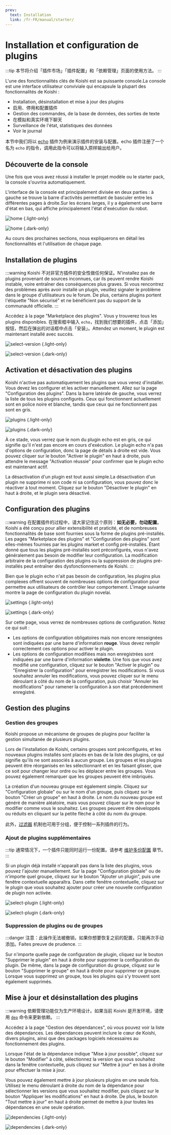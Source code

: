 ```yaml
---
prev:
  text: Installation
  link: /fr-FR/manual/starter/
---
```


# Installation et configuration de plugins

:::tip
本节将介绍「插件市场」「插件配置」和「依赖管理」页面的使用方法。
:::

L'une des fonctionnalités clés de Koishi est sa puissante console.La console est une interface utilisateur conviviale qui encapsule la plupart des fonctionnalités de Koishi :

- Installation, désinstallation et mise à jour des plugins
- 启用、停用和配置插件
- Gestion des commandes, de la base de données, des sorties de texte
- 在模拟和真实环境下聊天
- Surveillance de l'état, statistiques des données
- Voir le journal

本节中我们将以 [echo](../../plugins/common/echo.md) 插件为例来演示插件的安装与配置。echo 插件注册了一个名为 `echo` 的指令，调用此指令可以将输入原样输出给用户。

## Découverte de la console

Une fois que vous avez réussi à installer le projet modèle ou le starter pack, la console s'ouvrira automatiquement.

L'interface de la console est principalement divisée en deux parties : à gauche se trouve la barre d'activités permettant de basculer entre les différentes pages à droite.Sur les écrans larges, il y a également une barre d'état en bas, qui affiche principalement l'état d'exécution du robot.

![home](/manual/console/home.light.webp) {.light-only}

![home](/manual/console/home.dark.webp) {.dark-only}

Au cours des prochaines sections, nous expliquerons en détail les fonctionnalités et l'utilisation de chaque page.

## Installation de plugins

:::warning
Koishi 不对非官方插件的安全性做任何保证。N'installez pas de plugins provenant de sources inconnues, car ils peuvent rendre Koishi instable, voire entraîner des conséquences plus graves. Si vous rencontrez des problèmes après avoir installé un plugin, veuillez signaler le problème dans le groupe d'utilisateurs ou le forum. De plus, certains plugins portent l'étiquette "Non sécurisé" et ne bénéficient pas du support de la communauté officielle.
:::

Accédez à la page "Marketplace des plugins". Vous y trouverez tous les plugins disponibles. 在搜索框中输入 `echo`，找到我们想要的插件，点击「添加」按钮，然后在弹出的对话框中点击「安装」。Attendez un moment, le plugin est maintenant installé avec succès.

![select-version](/manual/console/select-version.light.webp) {.light-only}

![select-version](/manual/console/select-version.dark.webp) {.dark-only}

## Activation et désactivation des plugins

Koishi n'active pas automatiquement les plugins que vous venez d'installer. Vous devez les configurer et les activer manuellement. Allez sur la page "Configuration des plugins". Dans la barre latérale de gauche, vous verrez la liste de tous les plugins configurés. Ceux qui fonctionnent actuellement sont en police <span class="light-only">noire</span> et <span class="dark-only">blanche</span>, tandis que ceux qui ne fonctionnent pas sont en gris.

![plugins](/manual/console/plugins.light.webp) {.light-only}

![plugins](/manual/console/plugins.dark.webp) {.dark-only}

À ce stade, vous verrez que le nom du plugin echo est en gris, ce qui signifie qu'il n'est pas encore en cours d'exécution. Le plugin echo n'a pas d'options de configuration, donc la page de détails à droite est vide. Vous pouvez cliquer sur le bouton "Activer le plugin" en haut à droite, puis attendre le message "Activation réussie" pour confirmer que le plugin echo est maintenant actif.

La désactivation d'un plugin est tout aussi simple.La désactivation d'un plugin ne supprime ni son code ni sa configuration, vous pouvez donc le réactiver à tout moment. Cliquez sur le bouton "Désactiver le plugin" en haut à droite, et le plugin sera désactivé.

## Configuration des plugins

:::warning
在配置插件的过程中，请大家记住这个原则：**如无必要，勿动配置**。Koishi a été conçu pour allier extensibilité et praticité, et de nombreuses fonctionnalités de base sont fournies sous la forme de plugins pré-installés. Les pages "Marketplace des plugins" et "Configuration des plugins" sont elles-mêmes fournies par les plugins market et config pré-installés. Étant donné que tous les plugins pré-installés sont préconfigurés, vous n'avez généralement pas besoin de modifier leur configuration. La modification arbitraire de la configuration des plugins ou la suppression de plugins pré-installés peut entraîner des dysfonctionnements de Koishi.
:::

Bien que le plugin echo n'ait pas besoin de configuration, les plugins plus complexes offrent souvent de nombreuses options de configuration pour permettre aux utilisateurs de contrôler leur comportement. L'image suivante montre la page de configuration du plugin novelai.

![settings](/manual/console/settings.light.webp) {.light-only}

![settings](/manual/console/settings.dark.webp) {.dark-only}

Sur cette page, vous verrez de nombreuses options de configuration. Notez ce qui suit :

- Les options de configuration obligatoires mais non encore renseignées sont indiquées par une barre d'information <span style="font-weight: bold; color: var(--vp-c-red-1)">rouge</span>. Vous devez remplir correctement ces options pour activer le plugin.
- Les options de configuration modifiées mais non enregistrées sont indiquées par une barre d'information <span style="font-weight: bold; color: var(--vp-c-indigo-1)">violette</span>. Une fois que vous avez modifié une configuration, cliquez sur le bouton "Activer le plugin" ou "Enregistrer la configuration" pour enregistrer les modifications. Si vous souhaitez annuler les modifications, vous pouvez cliquer sur le menu déroulant à côté du nom de la configuration, puis choisir "Annuler les modifications" pour ramener la configuration à son état précédemment enregistré.

## Gestion des plugins

### Gestion des groupes

Koishi propose un mécanisme de groupes de plugins pour faciliter la gestion simultanée de plusieurs plugins.

Lors de l'installation de Koishi, certains groupes sont préconfigurés, et les nouveaux plugins installés sont placés en bas de la liste des plugins, ce qui signifie qu'ils ne sont associés à aucun groupe. Les groupes et les plugins peuvent être réorganisés en les sélectionnant et en les faisant glisser, que ce soit pour changer leur ordre ou les déplacer entre les groupes. Vous pouvez également remarquer que les groupes peuvent être imbriqués.

La création d'un nouveau groupe est également simple. Cliquez sur "Configuration globale" ou sur le nom d'un groupe, puis cliquez sur le bouton "Créer un groupe" en haut à droite. Le nom du nouveau groupe est généré de manière aléatoire, mais vous pouvez cliquer sur le nom pour le modifier comme vous le souhaitez. Les groupes peuvent être développés ou réduits en cliquant sur la petite flèche à côté du nom du groupe.

此外，[过滤器](../usage/customize.md#filters) 机制也可用于分组，便于控制一系列插件的行为。

### Ajout de plugins supplémentaires

:::tip
通常情况下，一个插件只能同时运行一份配置。请参考 [维护多份配置](../recipe/multiple.md) 章节。
:::

Si un plugin déjà installé n'apparaît pas dans la liste des plugins, vous pouvez l'ajouter manuellement. Sur la page "Configuration globale" ou de n'importe quel groupe, cliquez sur le bouton "Ajouter un plugin", puis une fenêtre contextuelle apparaîtra. Dans cette fenêtre contextuelle, cliquez sur le plugin que vous souhaitez ajouter pour créer une nouvelle configuration de plugin non activée.

![select-plugin](/manual/console/select-plugin.light.webp) {.light-only}

![select-plugin](/manual/console/select-plugin.dark.webp) {.dark-only}

### Suppression de plugins ou de groupes

:::danger
注意：此操作无法被撤销，如果你想要恢复之前的配置，只能再次手动添加。Faites preuve de prudence.
:::

Sur n'importe quelle page de configuration de plugin, cliquez sur le bouton "Supprimer le plugin" en haut à droite pour supprimer la configuration du plugin. De même, dans la page de configuration du groupe, cliquez sur le bouton "Supprimer le groupe" en haut à droite pour supprimer ce groupe. Lorsque vous supprimez un groupe, tous les plugins qui s'y trouvent sont également supprimés.

## Mise à jour et désinstallation des plugins

:::warning
依赖管理功能仅为生产环境设计。如果当前 Koishi 是开发环境，请使用 [`dep`](../../guide/develop/workspace.md#dep) 命令来更新依赖。
:::

Accédez à la page "Gestion des dépendances", où vous pouvez voir la liste des dépendances. Les dépendances peuvent inclure le cœur de Koishi, divers plugins, ainsi que des packages logiciels nécessaires au fonctionnement des plugins.

Lorsque l'état de la dépendance indique "Mise à jour possible", cliquez sur le bouton "Modifier" à côté, sélectionnez la version que vous souhaitez dans la fenêtre contextuelle, puis cliquez sur "Mettre à jour" en bas à droite pour effectuer la mise à jour.

Vous pouvez également mettre à jour plusieurs plugins en une seule fois. Utilisez le menu déroulant à droite du nom de la dépendance pour sélectionner les versions que vous souhaitez modifier, puis cliquez sur le bouton "Appliquer les modifications" en haut à droite. De plus, le bouton "Tout mettre à jour" en haut à droite permet de mettre à jour toutes les dépendances en une seule opération.

![dependencies](/manual/console/dependencies.light.webp) {.light-only}

![dependencies](/manual/console/dependencies.dark.webp) {.dark-only}
